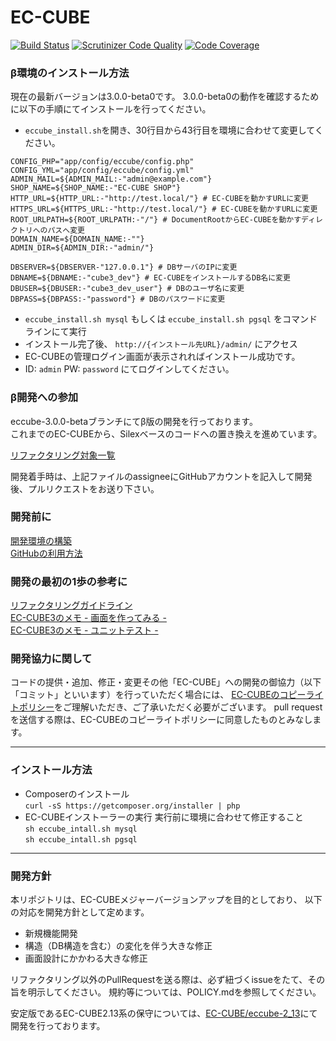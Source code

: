 # EC-CUBE
[![Build Status](https://travis-ci.org/EC-CUBE/ec-cube.svg?branch=eccube-3.0.0-beta)](https://travis-ci.org/EC-CUBE/ec-cube)
[![Scrutinizer Code Quality](https://scrutinizer-ci.com/g/EC-CUBE/ec-cube/badges/quality-score.png?b=eccube-3.0.0-beta)](https://scrutinizer-ci.com/g/EC-CUBE/ec-cube/?branch=eccube-3.0.0-beta)
[![Code Coverage](https://scrutinizer-ci.com/g/EC-CUBE/ec-cube/badges/coverage.png?b=eccube-3.0.0-beta)](https://scrutinizer-ci.com/g/EC-CUBE/ec-cube/?branch=eccube-3.0.0-beta)

### β環境のインストール方法
現在の最新バージョンは3.0.0-beta0です。
3.0.0-beta0の動作を確認するために以下の手順にてインストールを行ってください。
* `eccube_install.sh`を開き、30行目から43行目を環境に合わせて変更してください。
```
CONFIG_PHP="app/config/eccube/config.php"
CONFIG_YML="app/config/eccube/config.yml"
ADMIN_MAIL=${ADMIN_MAIL:-"admin@example.com"}
SHOP_NAME=${SHOP_NAME:-"EC-CUBE SHOP"}
HTTP_URL=${HTTP_URL:-"http://test.local/"} # EC-CUBEを動かすURLに変更
HTTPS_URL=${HTTPS_URL:-"http://test.local/"} # EC-CUBEを動かすURLに変更
ROOT_URLPATH=${ROOT_URLPATH:-"/"} # DocumentRootからEC-CUBEを動かすディレクトリへのパスへ変更
DOMAIN_NAME=${DOMAIN_NAME:-""}
ADMIN_DIR=${ADMIN_DIR:-"admin/"}

DBSERVER=${DBSERVER-"127.0.0.1"} # DBサーバのIPに変更
DBNAME=${DBNAME:-"cube3_dev"} # EC-CUBEをインストールするDB名に変更
DBUSER=${DBUSER:-"cube3_dev_user"} # DBのユーザ名に変更
DBPASS=${DBPASS:-"password"} # DBのパスワードに変更
```
* `eccube_install.sh mysql` もしくは `eccube_install.sh pgsql` をコマンドラインにて実行
* インストール完了後、 `http://{インストール先URL}/admin/` にアクセス
* EC-CUBEの管理ログイン画面が表示されればインストール成功です。
* ID: `admin` PW: `password` にてログインしてください。

### β開発への参加

eccube-3.0.0-betaブランチにてβ版の開発を行っております。  
これまでのEC-CUBEから、Silexベースのコードへの置き換えを進めています。  

[リファクタリング対象一覧](https://docs.google.com/spreadsheets/d/1df5Sc4eoEQv4ZVm6_q8-QE0-PduS2gnAtNXVQco0x-8/edit?usp=sharing)

開発着手時は、上記ファイルのassigneeにGitHubアカウントを記入して開発後、プルリクエストをお送り下さい。

### 開発前に

[開発環境の構築](http://qiita.com/chihiro-adachi/items/645fee870d50a985dc88)  
[GitHubの利用方法](http://qiita.com/chihiro-adachi/items/f31c9d90b1bcc3553c20)


### 開発の最初の1歩の参考に

[リファクタリングガイドライン](https://github.com/EC-CUBE/ec-cube/wiki/%E3%83%AA%E3%83%95%E3%82%A1%E3%82%AF%E3%82%BF%E3%82%AC%E3%82%A4%E3%83%89%E3%83%A9%E3%82%A4%E3%83%B3)  
[EC-CUBE3のメモ - 画面を作ってみる -](http://qiita.com/chihiro-adachi/items/28af6e0b3837983515fe)  
[EC-CUBE3のメモ - ユニットテスト -](http://qiita.com/chihiro-adachi/items/f2fd1cbe10dccacb3631)  


### 開発協力に関して

コードの提供・追加、修正・変更その他「EC-CUBE」への開発の御協力（以下「コミット」といいます）を行っていただく場合には、
[EC-CUBEのコピーライトポリシー](https://github.com/EC-CUBE/ec-cube/blob/50de4ac511ab5a5577c046b61754d98be96aa328/LICENSE.txt)をご理解いただき、ご了承いただく必要がございます。
pull requestを送信する際は、EC-CUBEのコピーライトポリシーに同意したものとみなします。

* * * * * * * * * * * * * * * * * * * *
### インストール方法
* Composerのインストール  
  `curl -sS https://getcomposer.org/installer | php`
* EC-CUBEインストーラーの実行
  実行前に環境に合わせて修正すること  
  `sh eccube_intall.sh mysql`  
  `sh eccube_intall.sh pgsql`  

* * * * * * * * * * * * * * * * * * * *



### 開発方針

本リポジトリは、EC-CUBEメジャーバージョンアップを目的としており、
以下の対応を開発方針として定めます。

* 新規機能開発
* 構造（DB構造を含む）の変化を伴う大きな修正
* 画面設計にかかわる大きな修正

リファクタリング以外のPullRequestを送る際は、必ず紐づくissueをたて、その旨を明示してください。
規約等については、POLICY.mdを参照してください。

安定版であるEC-CUBE2.13系の保守については、[EC-CUBE/eccube-2_13](https://github.com/EC-CUBE/eccube-2_13/)にて開発を行っております。

